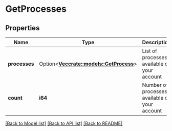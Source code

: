 # GetProcesses

## Properties

Name | Type | Description | Notes
------------ | ------------- | ------------- | -------------
**processes** | Option<[**Vec<crate::models::GetProcess>**](getProcess.md)> | List of processes available on your account | [optional]
**count** | **i64** | Number of processes available on your account | 

[[Back to Model list]](../README.md#documentation-for-models) [[Back to API list]](../README.md#documentation-for-api-endpoints) [[Back to README]](../README.md)


